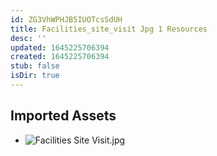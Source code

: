 ```yaml
---
id: ZG3VhWPHJB5IUOTcsSdUH
title: Facilities_site_visit Jpg 1 Resources
desc: ''
updated: 1645225706394
created: 1645225706394
stub: false
isDir: true
---
```

## Imported Assets
- ![Facilities Site Visit.jpg](/assets/facilities-site-visit.jpg)
